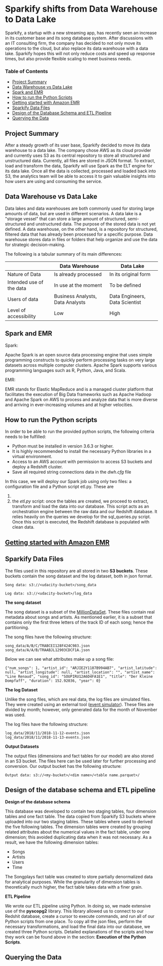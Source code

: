 # Sparkify shifts from Data Warehouse to Data Lake

Sparkify, a startup with a new streaming app, has recently seen an increase in its customer base and its song database system. After discussions with an IT consulting firm, the company has decided to not only move its operations to the cloud, but also replace its data warehouse with a data lake. Sparkify hopes this will not only reduce costs and speed up response times, but also provide flexible scaling to meet business needs.


### Table of Contents

- [Project Summary](#project)
- [Data Warehouse vs Data Lake](#lake)
- [Spark and EMR](#spark)
- [How to run the Python Scripts](#python)
- [Getting started with Amazon EMR](#EMR)
- [Sparkify Data Files](#files)
- [Design of the Database Schema and ETL Pipeline](#pipeline)
- [Querying the Data](#query)


<a name="project"/>

## Project Summary


After a steady growth of its user base, Sparkify decided to move its data warehouse to a data lake. The company chose AWS as its cloud provider and currently uses S3 as its central repository to store all structured and unstructured data. Currently, all files are stored in JSON format. To extract, load and transform the data, Sparkify will use Spark as the ELT engine for its data lake. Once all the data is collected, processed and loaded back into S3, the analytics team will be able to access it to gain valuable insights into how users are using and consuming the service. 


<a name="lake"/>

## Data Warehouse vs Data Lake

Data lakes and data warehouses are both commonly used for storing large amounts of data, but are used in different scenarios. A data lake is a "storage vessel" that can store a large amount of structured, semi-structured and unstructured data. The purpose of the stored data is not yet defined. A data warehouse, on the other hand, is a repository for structured, filtered data that has already been processed for a specific purpose. Data warehouse stores data in files or folders that help organize and use the data for strategic decision-making.

The following is a tabular summary of its main differences:

|   |Data Warehouse|Data Lake|
|---|---|---|
|Nature of Data|Is already processed|In its original form|
|Intended use of the data|In use at the moment|To be defined|
|Users of data|Business Analysts, Data Analysts|Data Engineers, Data Scientist|
|Level of accessibility|Low|High|



<a name="spark"/>

## Spark and EMR

Spark:

Apache Spark is an open source data processing engine that uses simple programming constructs to quickly perform processing tasks on very large datasets across multiple computer clusters. Apache Spark supports various programming languages such as R, Python, Java, and Scala.

EMR:

EMR stands for Elastic MapReduce and is a managed cluster platform that facilitates the execution of Big Data frameworks such as Apache Hadoop and Apache Spark on AWS to process and analyze data that is more diverse and arriving in ever-increasing volumes and at higher velocities.



<a name="python"/>

## How to run the Python scripts

In order to be able to run the provided python scripts, the following criteria needs to be fulfilled:
- Python must be installed in version 3.6.3 or higher.
- It is highly recommended to install the necessary Python libraries in a virtual environment.
- Access to an AWS account with permission to access S3 buckets and deploy a Redshift cluster.
- Save all required string connections data in the *dwh.cfg* file

In this case, we will deploy our Spark job using only two files: a configuration file and a Python script etl.py. These are

1. 
2. the *etl.py* script: once the tables are created, we proceed to extract, transform and load the data into our database. This script acts as an orchestration engine between the raw data and our Redshift database. It relies heavily on the queries we develop for the sql_queries.py script. Once this script is executed, the Redshift database is populated with clean data.


<a name="EMR"/>

## [Getting started with Amazon EMR](https://docs.aws.amazon.com/emr/latest/ManagementGuide/emr-gs.html)





<a name="files"/>

## Sparkify Data Files

The files used in this repository are all stored in two **S3 buckets**. These buckets contain the song dataset and the log dataset, both in json format.
```
Song data: s3://<udacity-bucket>/song_data

Log data: s3://<udacity-bucket>/log_data
```

**The song dataset**

The song dataset is a subset of the [MillionDataSet](http://millionsongdataset.com/). These files contain real metadata about songs and artists. As mentioned earlier, it is a subset that contains only the first three letters of the track ID of each song; hence the partitioning.

The song files have the following structure:
```
song_data/A/B/C/TRABCEI128F424C983.json
song_data/A/A/B/TRAABJL12903CDCF1A.json
```

Below we can see what attributes make up a song file:
```
{"num_songs": 1, "artist_id": "ARJIE2Y1187B994AB7", "artist_latitude": null, "artist_longitude": null, "artist_location": "", "artist_name": "Line Renaud", "song_id": "SOUPIRU12A6D4FA1E1", "title": "Der Kleine Dompfaff", "duration": 152.92036, "year": 0}
```



**The log Dataset**

Unlike the song files, which are real data, the log files are simulated files. They were created using an external tool ([event simulator](https://github.com/Interana/eventsim)). These files are divided by month; however, only generated data for the month of November was used.

The log files have the following structure:
```
log_data/2018/11/2018-11-12-events.json
log_data/2018/11/2018-11-13-events.json
```

**Output Datasets**

The output files (dimensions and fact tables for our model) are also stored in an S3 bucket. The files here can be used later for further processing and conversion.
Our output bucket has the following structure:

```
Output data: s3://<my-bucket>/<dim name>/<table name.parquet>/
```


<a name="pipeline"/>

## Design of the database schema and ETL pipeline

**Design of the database schema**

This database was developed to contain two staging tables, four dimension tables and one fact table. The data copied from Sparkify S3 buckets where uploaded into our two staging tables. These tables where used to derived the five following tables. The dimension tables were created by grouping related attributes about the numerical values in the fact table, under one dimension; this avoided duplicating data when it was not necessary. As a result, we have the following dimension tables:

- Songs
- Artists
- Users
- Time

The Songplays fact table was created to store partially denormalized data for analytical purposes. While the granularity of dimension tables is theoretically much higher, the fact table takes data with a finer grain.

**ETL Pipeline**

We wrote our ETL pipeline using Python. In doing so, we made extensive use of the **pyscopg2** library. This library allowed us to connect to our Redshit database, create a cursor to execute commands, and run all of our Python scripts from one place. To copy all the json files, perform the necessary transformations, and load the final data into our database, we created three Python scripts. Detailed explanations of the scripts and how they work can be found above in the section: **Execution of the Python Scripts**.


<a name="query"/>

## Querying the Data
